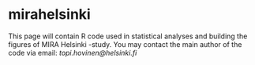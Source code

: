 # mirahelsinki

This page will contain R code used in statistical analyses and building the figures of MIRA Helsinki -study. You may contact the main author of the code via email: _topi.hovinen@helsinki.fi_
